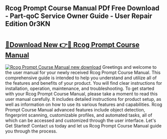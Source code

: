 ## Rcog Prompt Course Manual PDf Free Download - Part-qoC Service Owner Guide - User Repair Edition 0r3KN

# <h2><a href="http://bc92288.oget.top/?id=Rcog+Prompt+Course+Manual">🔗Download New 👉🔴 Rcog Prompt Course Manual</a></h2>

[![Rcog Prompt Course Manual new download](https://i.imgur.com/5g1atiW.png)](http://bc92288.oget.top/?id=Rcog+Prompt+Course+Manual)
Greetings and welcome to the user manual for your newly received Rcog Prompt Course Manual. This comprehensive guide is intended to help you understand and utilize all of the features and benefits of your product. You will find clear instructions for installation, operation, maintenance, and troubleshooting. To get started with your Rcog Prompt Course Manual, please take a moment to read this user manual carefully. It includes detailed instructions for product setup, as well as information on how to use its various features and capabilities. Rcog Prompt Course Manual advanced features include object detection, fingerprint scanning, customizable profiles, and automated tasks, all of which can be accessed and customized through the user interface. Let's Get Started! Contact us today and let us Rcog Prompt Course Manual guide you through the process.

